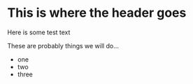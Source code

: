 # This is where the header goes
Here is some test text

These are probably things we will do...
* one
* two
* three
